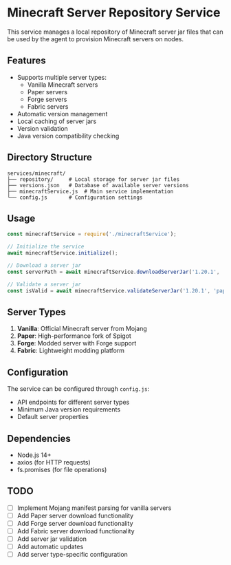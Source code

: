 # Minecraft Server Repository Service

This service manages a local repository of Minecraft server jar files that can be used by the agent to provision Minecraft servers on nodes.

## Features

- Supports multiple server types:
  - Vanilla Minecraft servers
  - Paper servers
  - Forge servers
  - Fabric servers
- Automatic version management
- Local caching of server jars
- Version validation
- Java version compatibility checking

## Directory Structure

```
services/minecraft/
├── repository/     # Local storage for server jar files
├── versions.json   # Database of available server versions
├── minecraftService.js  # Main service implementation
└── config.js       # Configuration settings
```

## Usage

```javascript
const minecraftService = require('./minecraftService');

// Initialize the service
await minecraftService.initialize();

// Download a server jar
const serverPath = await minecraftService.downloadServerJar('1.20.1', 'paper');

// Validate a server jar
const isValid = await minecraftService.validateServerJar('1.20.1', 'paper');
```

## Server Types

1. **Vanilla**: Official Minecraft server from Mojang
2. **Paper**: High-performance fork of Spigot
3. **Forge**: Modded server with Forge support
4. **Fabric**: Lightweight modding platform

## Configuration

The service can be configured through `config.js`:
- API endpoints for different server types
- Minimum Java version requirements
- Default server properties

## Dependencies

- Node.js 14+
- axios (for HTTP requests)
- fs.promises (for file operations)

## TODO

- [ ] Implement Mojang manifest parsing for vanilla servers
- [ ] Add Paper server download functionality
- [ ] Add Forge server download functionality
- [ ] Add Fabric server download functionality
- [ ] Add server jar validation
- [ ] Add automatic updates
- [ ] Add server type-specific configuration 